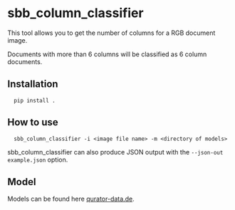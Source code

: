 # sbb_column_classifier
This tool allows you to get the number of columns for a RGB document image.

Documents with more than 6 columns will be classified
as 6 column documents.

## Installation

      pip install .

## How to use

      sbb_column_classifier -i <image file name> -m <directory of models>

sbb_column_classifier can also produce JSON output with the `--json-out
example.json` option.

## Model
Models can be found here [qurator-data.de](https://qurator-data.de/eynollah/).

